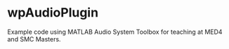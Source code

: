 # wpAudioPlugin
Example code using MATLAB Audio System Toolbox for teaching at MED4 and SMC Masters.
